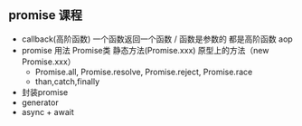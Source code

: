 ## promise 课程
- callback(高阶函数) 一个函数返回一个函数 / 函数是参数的 都是高阶函数 aop
- promise 用法 Promise类 静态方法(Promise.xxx)  原型上的方法（new Promise.xxx）
    - Promise.all, Promise.resolve, Promise.reject,            Promise.race
    - than,catch,finally
- 封装promise
- generator
- async + await